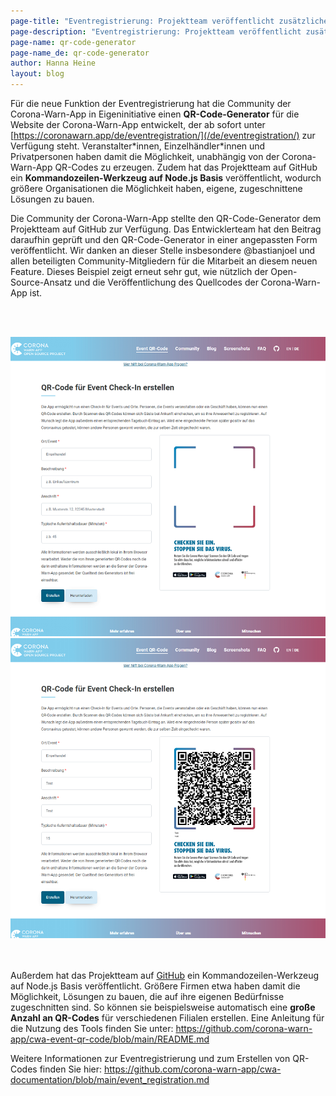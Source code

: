 ```yaml
---
page-title: "Eventregistrierung: Projektteam veröffentlicht zusätzliche Features"
page-description: "Eventregistrierung: Projektteam veröffentlicht zusätzliche Features"
page-name: qr-code-generator
page-name_de: qr-code-generator
author: Hanna Heine
layout: blog
---
```

 
Für die neue Funktion der Eventregistrierung hat die Community der Corona-Warn-App in Eigeninitiative einen **QR-Code-Generator** für die Website der Corona-Warn-App entwickelt, der ab sofort unter [https://coronawarn.app/de/eventregistration/](/de/eventregistration/) zur Verfügung steht. Veranstalter\*innen, Einzelhändler\*innen und Privatpersonen haben damit die Möglichkeit, unabhängig von der Corona-Warn-App QR-Codes zu erzeugen. Zudem hat das Projektteam auf GitHub ein **Kommandozeilen-Werkzeug auf Node.js Basis** veröffentlicht, wodurch größere Organisationen die Möglichkeit haben, eigene, zugeschnittene Lösungen zu bauen.

<!-- overview -->

Die Community der Corona-Warn-App stellte den QR-Code-Generator dem Projektteam auf GitHub zur Verfügung. Das Entwicklerteam hat den Beitrag daraufhin geprüft und den QR-Code-Generator in einer angepassten Form veröffentlicht. Wir danken an dieser Stelle insbesondere @bastianjoel und allen beteiligten Community-Mitgliedern für die Mitarbeit an diesem neuen Feature. Dieses Beispiel zeigt erneut sehr gut, wie nützlich der Open-Source-Ansatz und die Veröffentlichung des Quellcodes der Corona-Warn-App ist.

<br></br>
<div class="text-center"> <img src="./qr-code-generator (1).png" title="QR Code" alt="QR Code" style="align: center">  <img src="./qr-code-generator (2).png" title="QR Code" alt="QR Code" style="align: center"></div>
<br></br>


Außerdem hat das Projektteam auf [GitHub](https://github.com/corona-warn-app/cwa-event-qr-code) ein Kommandozeilen-Werkzeug auf Node.js Basis veröffentlicht. Größere Firmen etwa haben damit die Möglichkeit, Lösungen zu bauen, die auf ihre eigenen Bedürfnisse zugeschnitten sind. So können sie beispielsweise automatisch eine **große Anzahl an QR-Codes** für verschiedenen Filialen erstellen. Eine Anleitung für die Nutzung des Tools finden Sie unter: https://github.com/corona-warn-app/cwa-event-qr-code/blob/main/README.md 

Weitere Informationen zur Eventregistrierung und zum Erstellen von QR-Codes finden Sie hier: https://github.com/corona-warn-app/cwa-documentation/blob/main/event_registration.md 
